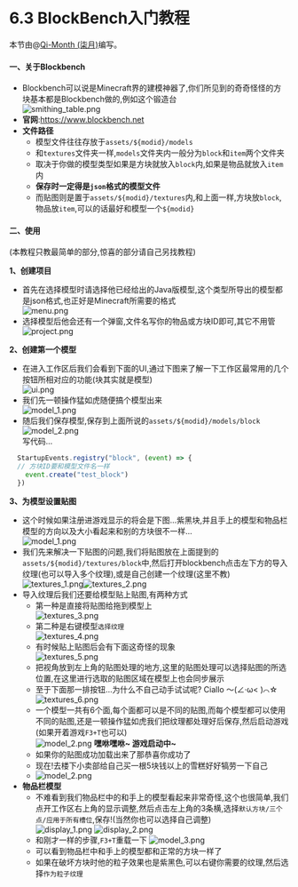 # 6.3 BlockBench入门教程

本节由@[Qi-Month (柒月)](https://github.com/Qi-Month)编写。

#### 一、关于Blockbench

* Blockbench可以说是Minecraft界的建模神器了,你们所见到的奇奇怪怪的方块基本都是Blockbench做的,例如这个锻造台\
  ![smithing\_table.png](https://i1.mcobj.com/imgb/u18prz/20240705\_66880a741f528.png)
* **官网**:https://www.blockbench.net
* **文件路径**
  * 模型文件往往存放于`assets/${modid}/models`
  * 和`textures`文件夹一样,`models`文件夹内一般分为`block`和`item`两个文件夹
  * 取决于你做的模型类型如果是方块就放入`block`内,如果是物品就放入`item`内
  * **保存时一定得是`json`格式的模型文件**
  * 而贴图则是置于`assets/${modid}/textures`内,和上面一样,方块放`block`,物品放`item`,可以的话最好和模型一个`${modid}`

#### 二、使用

(本教程只教最简单的部分,惊喜的部分请自己另找教程)

**1、创建项目**

* 首先在选择模型时请选择他已经给出的Java版模型,这个类型所导出的模型都是json格式,也正好是Minecraft所需要的格式\
  ![menu.png](https://i1.mcobj.com/imgb/u18prz/20240705\_66880a717e6bf.png)
* 选择模型后他会还有一个弹窗,文件名写你的物品或方块ID即可,其它不用管\
  ![project.png](https://i1.mcobj.com/imgb/u18prz/20240705\_66880a73f2478.png)

**2、创建第一个模型**

* 在进入工作区后我们会看到下面的UI,通过下图来了解一下工作区最常用的几个按钮所相对应的功能(块其实就是模型)\
  ![ui.png](https://i1.mcobj.com/imgb/u18prz/20240705\_66880a717dc83.png)
* 我们先一顿操作猛如虎随便搞个模型出来\
  ![model\_1.png](https://i1.mcobj.com/imgb/u18prz/20240705\_66880a718c275.png)
* 随后我们保存模型,保存到上面所说的`assets/${modid}/models/block`\
  ![model\_2.png](https://i1.mcobj.com/imgb/u18prz/20240705_66880a74056fb.png)\
  写代码...
```js
  StartupEvents.registry("block", (event) => {
  // 方块ID要和模型文件名一样
  	event.create("test_block")
  })
```

**3、为模型设置贴图**

* 这个时候如果注册进游戏显示的将会是下图...紫黑块,并且手上的模型和物品栏模型的方向以及大小看起来和别的方块很不一样...\
  ![model\_1.png](https://i1.mcobj.com/imgb/u18prz/20240705\_66880c04a2482.png)
* 我们先来解决一下贴图的问题,我们将贴图放在上面提到的`assets/${modid}/textures/block`中,然后打开blockbench点击左下方的导入纹理(也可以导入多个纹理),或是自己创建一个纹理(这里不教)\
  ![textures\_1.png](https://i1.mcobj.com/imgb/u18prz/20240705\_66880c452fc2b.png)![textures\_2.png](https://i1.mcobj.com/imgb/u18prz/20240705\_66880c453573a.png)
* 导入纹理后我们还要给模型贴上贴图,有两种方式
  * 第一种是直接将贴图给拖到模型上\
    ![textures\_3.png](https://i1.mcobj.com/imgb/u18prz/20240705\_66880c454a2fd.png)
  * 第二种是右键模型`选择纹理`\
    ![textures\_4.png](https://i1.mcobj.com/imgb/u18prz/20240705\_66880c45513a5.png)
  * 有时候贴上贴图后会有下面这奇怪的现象\
    ![textures\_5.png](https://i1.mcobj.com/imgb/u18prz/20240705\_66880c45457d1.png)
  * 把视角放到左上角的贴图处理的地方,这里的贴图处理可以选择贴图的所选位置,在这里进行选取的贴图区域在模型上也会同步展示
  * 至于下面那一排按钮...为什么不自己动手试试呢? Ciallo ～(∠·ω< )⌒☆\
    ![textures\_6.png](https://i1.mcobj.com/imgb/u18prz/20240705\_66880c461f31a.png)
  * 一个模型一共有6个面,每个面都可以是不同的贴图,而每个模型都可以使用不同的贴图,还是一顿操作猛如虎我们把纹理都处理好后保存,然后启动游戏(如果开着游戏`F3+T`也可以)\
    ![model\_2.png](https://i1.mcobj.com/imgb/u18prz/20240705\_66880a73d7826.png) **嘿咻嘿咻\~ 游戏启动中\~**
  * 如果你的贴图成功加载出来了那恭喜你成功了
  * 现在!去楼下小卖部给自己买一根5块钱以上的雪糕好好犒劳一下自己
  * ![model\_2.png](https://i1.mcobj.com/imgb/u18prz/20240705\_66880c049782e.png)
* **物品栏模型**
  * 不难看到我们物品栏中的和手上的模型看起来非常奇怪,这个也很简单,我们点开工作区右上角的显示调整,然后点击左上角的3条横,选择`默认方块/三个点/应用于所有槽位`,保存!(当然你也可以选择自己调整)\
    ![display\_1.png](https://i1.mcobj.com/imgb/u18prz/20240705\_66880a717fcb6.png) ![display\_2.png](https://i1.mcobj.com/imgb/u18prz/20240705\_66880a717f347.png)
  * 和刚才一样的步骤,`F3+T`重载一下 ![model\_3.png](https://i1.mcobj.com/imgb/u18prz/20240705\_66880c04a1ebd.png)
  * 可以看到物品栏中和手上的模型都和正常的方块一样了
  * 如果在破坏方块时他的粒子效果也是紫黑色,可以右键你需要的纹理,然后选择`作为粒子纹理`
